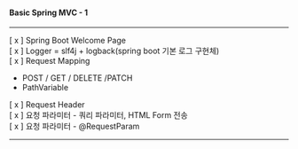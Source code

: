 #### Basic Spring MVC - 1

---

[ x ] Spring Boot Welcome Page    
[ x ] Logger = slf4j + logback(spring boot 기본 로그 구현체)    
[ x ] Request Mapping
* POST / GET / DELETE /PATCH
* PathVariable

[ x ] Request Header    
[ x ] 요청 파라미터 - 쿼리 파라미터, HTML Form 전송    
[ x ] 요청 파라미터 - @RequestParam

---


